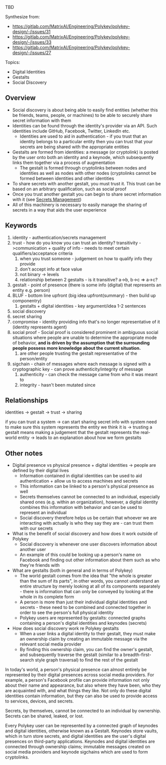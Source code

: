 TBD

Synthesize from:

* https://gitlab.com/MatrixAI/Engineering/Polykey/polykey-design/-/issues/31
* https://gitlab.com/MatrixAI/Engineering/Polykey/polykey-design/-/issues/33
* https://gitlab.com/MatrixAI/Engineering/Polykey/polykey-design/-/issues/27

Topics:

* Digital Identities
* Gestalts
* Social Discovery

## Overview
* Social discovery is about being able to easily find entities (whether this be friends, teams, people, or machines) to be able to securely share secret information with them
* Identities can be found through the identity's provider via an API. Such identities include GitHub, Facebook, Twitter, LinkedIn etc.
  * Identities are used to aid in authentication - if you trust that an identity belongs to a particular entity then you can trust that your secrets are being shared with the appropriate entities
* Gestalts are formed from identities: a message (or cryptolink) is posted by the user onto both an identity and a keynode, which subsequently links them together via a process of augmentation
  * The gestalt is formed through cryptolinks between nodes and identities as well as nodes with other nodes (cryptolinks cannot be formed between identities and other identities
* To share secrets with another gestalt, you must trust it. This trust can be based on an arbitrary qualification, such as social proof
* Once you trust another gestalt you can begin to share secret information with it (see [Secrets Management](secrets-management))
* All of this machinery is necessary to easily manage the sharing of secrets in a way that aids the user experience


## Keywords
1. identity - authentication/secrets management
2. trust - how do you know you can trust an identity? transitivity ->communication + quality of info - needs to meet certain qualifiers/acceptance criteria
   1. when you trust someone - judgement on how to qualify info they provide
   2. don't accept info at face value
   3. not binary -> levels
   4. relationship between 2 gestalts - is it transitive? a->b, b->c => a->c?
3. gestalt - point of presence (there is some info (digital) that represents an entity e.g. person)
4. BLUF - bottom line upfront (big idea upfront(summary) - then build up componentry)
   1. gestalts + digital identities - key argument/idea 1-2 sentences
5. social discovery
6. secret sharing
7. compromise - identity providing info that's no longer representative of it (identity represents agent)
8. social proof - Social proof is considered prominent in ambiguous social situations where people are unable to determine the appropriate mode of behavior, **and is driven by the assumption that the surrounding people possess more knowledge about the current situation.**
   1. are other people trusting the gestalt representative of the person/entity
9. sigchain - chain of messages where each message is signed with a cryptographic key - can prove authenticity/integrity of message
   1.  authenticity - can check the message came from who it was meant to
   2.  integrity - hasn't been mutated since


## Relationships
identities -> gestalt -> trust -> sharing

if you can trust a system -> can start sharing secret info with system
need to make sure this system represents the entity we think it is -> trusting a gestalt means making a judgement that the gestalt represents the real-world entity
-> leads to an explanation about how we form gestalts



## Other notes
* Digital presence vs physical presence + digital identities -> people are defined by their digital lives
  * Information contained in digital identities can be used to aid authentication + allow us to access machines and secrets
  * This information can be linked to a person's physical presence as well
  * Secrets themselves cannot be connected to an individual, especially shared ones (e.g. within an organization), however, a digital identity combines this information with behavior and can be used to represent an individual
  * Social discovery therefore helps us be certain that whoever we are interacting with actually is who they say they are - can trust them with our secrets
* What is the benefit of social discovery and how does it work outside of Polykey
  * Social discovery is whenever one user discovers information about another user
  * An example of this could be looking up a person's name on Facebook and finding out other information about them such as who they're friends with
* What are gestalts (both in general and in terms of Polykey)
  * The world gestalt comes from the idea that "the whole is greater than the sum of its parts", in other words, you cannot understand an entire structure by merely looking at all of its components separately - there is information that can only be conveyed by looking at the whole in its complete form
  * A person is more than just their individual digital identities and secrets - these need to be combined and connected together in order to see the person's full physical identity
  * Polykey users are represented by gestalts: connected graphs containing a person's digital identities and keynodes (secrets)
* How does social discovery work re Polykey gestalts
  * When a user links a digital identity to their gestalt, they must make an ownership claim by creating an immutable message via the relevant social media provider
  * By finding this ownership claim, you can find the owner's gestalt, and subsequently traverse the gestalt (similar to a breadth-first-search style graph traversal) to find the rest of the gestalt


In today's world, a person's physical presence can almost entirely be represented by their digital presences across social media providers. For example, a person's Facebook profile can provide information not only about their name and appearance, but also where they have been, who they are acquainted with, and what things they like. Not only do these digital identities contain information, but they can also be used to provide access to services, devices, and secrets.

Secrets, by themselves, cannot be connected to an individual by ownership. Secrets can be shared, leaked, or lost.

Every Polykey user can be represented by a connected graph of keynodes and digital identities, otherwise known as a Gestalt. Keynodes store vaults, which in turn store secrets, and digital identities are the user's digital presences on third-party applications. Keynodes and digital identities are connected through ownership claims; immutable messages created on social media providers and keynode sigchains which are used to form cryptolinks.
